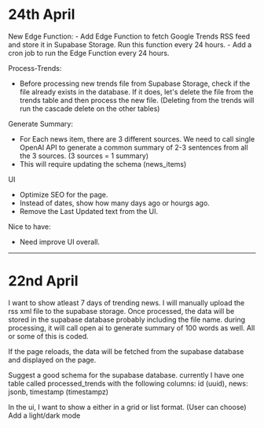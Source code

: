 # 24th April

New Edge Function: - Add Edge Function to fetch Google Trends RSS feed and store it in Supabase Storage. Run this function every 24 hours. - Add a cron job to run the Edge Function every 24 hours.

Process-Trends:

- Before processing new trends file from Supabase Storage, check if the file already exists in the database. If it does, let's delete the file from the trends table and then process the new file. (Deleting from the trends will run the cascade delete on the other tables)

Generate Summary:

- For Each news item, there are 3 different sources. We need to call single OpenAI API to generate a common summary of 2-3 sentences from all the 3 sources. (3 sources = 1 summary)
- This will require updating the schema (news_items)

UI

- Optimize SEO for the page.
- Instead of dates, show how many days ago or hourgs ago.
- Remove the Last Updated text from the UI.

Nice to have:

- Need improve UI overall.

---

# 22nd April

I want to show atleast 7 days of trending news.
I will manually upload the rss xml file to the supabase storage.
Once processed, the data will be stored in the supabase database probably including the file name.
during processing, it will call open ai to generate summary of 100 words as well.
All or some of this is coded.

If the page reloads, the data will be fetched from the supabase database and displayed on the page.

Suggest a good schema for the supabase database.
currently I have one table called processed_trends with the following columns:
id (uuid), news: jsonb, timestamp (timestampz)

In the ui, I want to show a either in a grid or list format. (User can choose)
Add a light/dark mode
